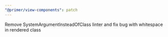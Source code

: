 ```yaml
---
"@primer/view-components": patch
---
```


Remove SystemArgumentInsteadOfClass linter and fix bug with whitespace in rendered class
